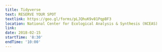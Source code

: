 ```yaml
---
title: Tidyverse
text: RESERVE YOUR SPOT
textlink: https://goo.gl/forms/pLJQhuK9v81PqpBF3
location: National Center for Ecological Analysis & Synthesis (NCEAS)
link: 
date: 2018-02-15
startTime: '8:30'
endTime: '10:00'
---
```

